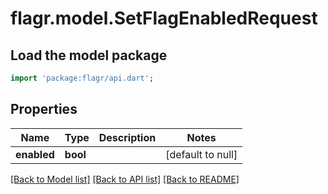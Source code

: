 # flagr.model.SetFlagEnabledRequest

## Load the model package
```dart
import 'package:flagr/api.dart';
```

## Properties
Name | Type | Description | Notes
------------ | ------------- | ------------- | -------------
**enabled** | **bool** |  | [default to null]

[[Back to Model list]](../README.md#documentation-for-models) [[Back to API list]](../README.md#documentation-for-api-endpoints) [[Back to README]](../README.md)


